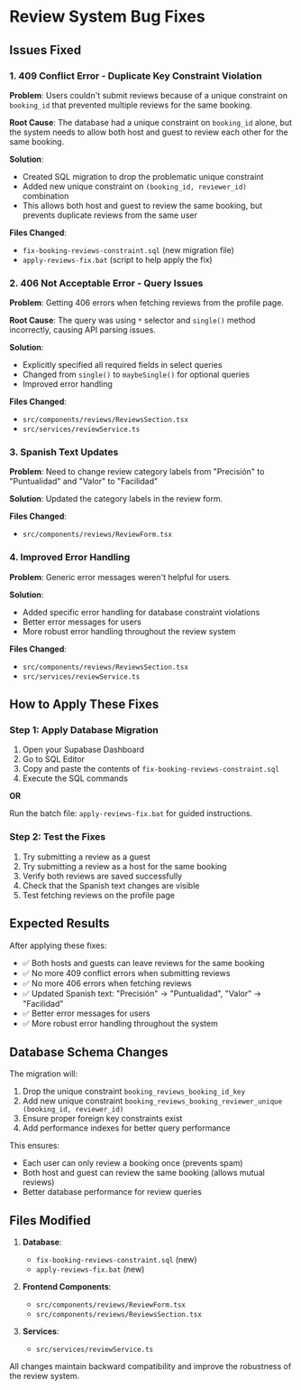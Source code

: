 # Review System Bug Fixes

## Issues Fixed

### 1. 409 Conflict Error - Duplicate Key Constraint Violation
**Problem**: Users couldn't submit reviews because of a unique constraint on `booking_id` that prevented multiple reviews for the same booking.

**Root Cause**: The database had a unique constraint on `booking_id` alone, but the system needs to allow both host and guest to review each other for the same booking.

**Solution**: 
- Created SQL migration to drop the problematic unique constraint
- Added new unique constraint on `(booking_id, reviewer_id)` combination
- This allows both host and guest to review the same booking, but prevents duplicate reviews from the same user

**Files Changed**:
- `fix-booking-reviews-constraint.sql` (new migration file)
- `apply-reviews-fix.bat` (script to help apply the fix)

### 2. 406 Not Acceptable Error - Query Issues
**Problem**: Getting 406 errors when fetching reviews from the profile page.

**Root Cause**: The query was using `*` selector and `single()` method incorrectly, causing API parsing issues.

**Solution**:
- Explicitly specified all required fields in select queries
- Changed from `single()` to `maybeSingle()` for optional queries
- Improved error handling

**Files Changed**:
- `src/components/reviews/ReviewsSection.tsx`
- `src/services/reviewService.ts`

### 3. Spanish Text Updates
**Problem**: Need to change review category labels from "Precisión" to "Puntualidad" and "Valor" to "Facilidad"

**Solution**: Updated the category labels in the review form.

**Files Changed**:
- `src/components/reviews/ReviewForm.tsx`

### 4. Improved Error Handling
**Problem**: Generic error messages weren't helpful for users.

**Solution**: 
- Added specific error handling for database constraint violations
- Better error messages for users
- More robust error handling throughout the review system

**Files Changed**:
- `src/components/reviews/ReviewsSection.tsx`
- `src/services/reviewService.ts`

## How to Apply These Fixes

### Step 1: Apply Database Migration
1. Open your Supabase Dashboard
2. Go to SQL Editor
3. Copy and paste the contents of `fix-booking-reviews-constraint.sql`
4. Execute the SQL commands

**OR**

Run the batch file: `apply-reviews-fix.bat` for guided instructions.

### Step 2: Test the Fixes
1. Try submitting a review as a guest
2. Try submitting a review as a host for the same booking
3. Verify both reviews are saved successfully
4. Check that the Spanish text changes are visible
5. Test fetching reviews on the profile page

## Expected Results

After applying these fixes:
- ✅ Both hosts and guests can leave reviews for the same booking
- ✅ No more 409 conflict errors when submitting reviews
- ✅ No more 406 errors when fetching reviews
- ✅ Updated Spanish text: "Precisión" → "Puntualidad", "Valor" → "Facilidad"
- ✅ Better error messages for users
- ✅ More robust error handling throughout the system

## Database Schema Changes

The migration will:
1. Drop the unique constraint `booking_reviews_booking_id_key`
2. Add new unique constraint `booking_reviews_booking_reviewer_unique (booking_id, reviewer_id)`
3. Ensure proper foreign key constraints exist
4. Add performance indexes for better query performance

This ensures:
- Each user can only review a booking once (prevents spam)
- Both host and guest can review the same booking (allows mutual reviews)
- Better database performance for review queries

## Files Modified

1. **Database**:
   - `fix-booking-reviews-constraint.sql` (new)
   - `apply-reviews-fix.bat` (new)

2. **Frontend Components**:
   - `src/components/reviews/ReviewForm.tsx`
   - `src/components/reviews/ReviewsSection.tsx`

3. **Services**:
   - `src/services/reviewService.ts`

All changes maintain backward compatibility and improve the robustness of the review system.
